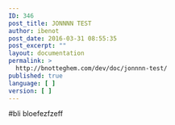 ```yaml
---
ID: 346
post_title: JONNNN TEST
author: ibenot
post_date: 2016-03-31 08:55:35
post_excerpt: ""
layout: documentation
permalink: >
  http://bnotteghem.com/dev/doc/jonnnn-test/
published: true
language: [ ]
version: [ ]
---
```

#bli bloefezfzeff